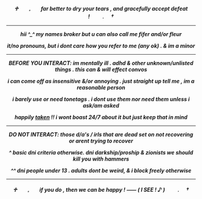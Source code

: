 <h5 align="center">

  
♱　　𓈒　　far better to dry your tears , and gracefully accept defeat !　　﹒　† 
  
***
hii ^_^ my names broker but u can also call me fifer and/or fleur

it/no pronouns, but i dont care how you refer to me (any ok) . & im a minor 
***
BEFORE YOU INTERACT: im mentally ill . adhd & other unknown/unlisted things . this can & will effect convos

i can come off as insensitive &/or annoying . just straight up tell me , im a reasonable person

i barely use or need tonetags . i dont use them nor need them unless i ask/am asked

happily [taken](https://github.com/endearr) !! i wont boast 24/7 about it but just keep that in mind

***
DO NOT INTERACT: those d/a's / irls that are dead set on not recovering or arent trying to recover

^ basic dni criteria otherwise. dni darkship/proship & zionists we should kill you with hammers

^^ dni people under 13 . adults dont be weird, & i block freely otherwise
***

♱　　𓈒　　if you do , then we can be happy ! ⸺ ( I SEE ! ♪ )　　﹒　† 

